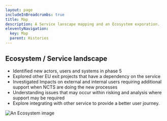 ```yaml
---
layout: page
includeInBreadcrumbs: true
title: Map
description: A Service lanscape mapping and an Ecosystem exporation.
eleventyNavigation:
  key: Map
  parent: Histories
---
```


## Ecosystem / Service landscape

- Identified new actors, users and systems in phase 5
- Explored other EU exit projects that have a dependency on the service
- Investigated Impacts on external and internal users requiring additional support when NCTS are doing the new processes
- Understanding issues that may occur within risking and analysis where support may be required
- Explore integrating with other service to provide a better user journey.

![An Ecosystem image](/assets/design.png "The service landscape")
